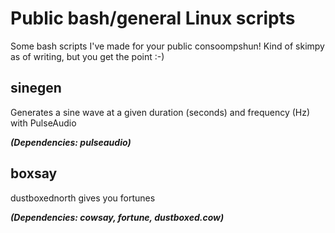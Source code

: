 # Public bash/general Linux scripts
Some bash scripts I've made for your public consoompshun! 
Kind of skimpy as of writing, but you get the point :-)

## sinegen
Generates a sine wave at a given duration (seconds) and frequency (Hz) with PulseAudio

***(Dependencies: pulseaudio)***
## boxsay
dustboxednorth gives you fortunes

***(Dependencies: cowsay, fortune, dustboxed.cow)*** 
